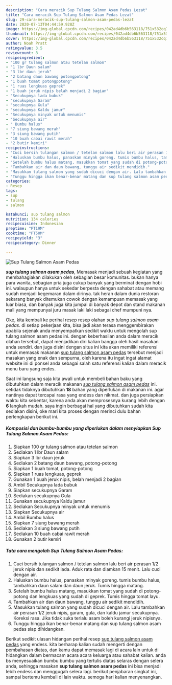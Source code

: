 ```yaml
---
description: "Cara meracik Sup Tulang Salmon Asam Pedas Lezat"
title: "Cara meracik Sup Tulang Salmon Asam Pedas Lezat"
slug: 29-cara-meracik-sup-tulang-salmon-asam-pedas-lezat
date: 2020-07-13T04:44:59.928Z
image: https://img-global.cpcdn.com/recipes/042ad4db6b563118/751x532cq70/sup-tulang-salmon-asam-pedas-foto-resep-utama.jpg
thumbnail: https://img-global.cpcdn.com/recipes/042ad4db6b563118/751x532cq70/sup-tulang-salmon-asam-pedas-foto-resep-utama.jpg
cover: https://img-global.cpcdn.com/recipes/042ad4db6b563118/751x532cq70/sup-tulang-salmon-asam-pedas-foto-resep-utama.jpg
author: Noah Pratt
ratingvalue: 3.5
reviewcount: 8
recipeingredient:
- "100 gr tulang salmon atau tetelan salmon"
- "1 lbr Daun salam"
- "3 lbr daun jeruk"
- "2 batang daun bawang potongpotong"
- "1 buah tomat potongpotong"
- "1 ruas lengkuas geprek"
- "1 buah jeruk nipis belah menjadi 2 bagian"
- "Secukupnya lada bubuk"
- "secukupnya Garam"
- "secukupnya Gula"
- "secukupnya Kaldu jamur"
- "Secukupnya minyak untuk menumis"
- "Secukupnya air"
- " Bumbu halus"
- "7 siung bawang merah"
- "3 siung bawang putih"
- "10 buah cabai rawit merah"
- "2 butir kemiri"
recipeinstructions:
- "Cuci bersih tulangan salmon / tetelan salmon lalu beri air perasan 1/2 jeruk nipis dan sedikit lada. Aduk rata dan diamkan 15 menit. Lalu cuci dengan air."
- "Haluskan bumbu halus, panaskan minyak goreng. tumis bumbu halus, tambahkan daun salam dan daun jeruk. Tumis hingga matang."
- "Setelah bumbu halus matang, masukkan tomat yang sudah di potong-potong dan lengkuas yang sudah di geprek. Tumis hingga tomat layu."
- "Tambahkan air dan daun bawang, tunggu air sedikit mendidih."
- "Masukkan tulang salmon yang sudah dicuci dengan air. Lalu tambahkan air perasan 1/2 jeruk nipis, garam, gula, dan kaldu jamur secukupnya. Koreksi rasa. Jika tidak suka terlalu asam boleh kurangi jeruk nipisnya."
- "Tunggu hingga ikan benar-benar matang dan sup tulang salmon asam pedas siap dihidangkan."
categories:
- Resep
tags:
- sup
- tulang
- salmon

katakunci: sup tulang salmon 
nutrition: 134 calories
recipecuisine: Indonesian
preptime: "PT19M"
cooktime: "PT50M"
recipeyield: "3"
recipecategory: Dinner

---
```



![Sup Tulang Salmon Asam Pedas](https://img-global.cpcdn.com/recipes/042ad4db6b563118/751x532cq70/sup-tulang-salmon-asam-pedas-foto-resep-utama.jpg)

<b><i>sup tulang salmon asam pedas</i></b>, Memasak menjadi sebuah kegiatan yang membahagiakan dilakukan oleh sebagian besar komunitas. bukan hanya para wanita, sebagian pria juga cukup banyak yang berminat dengan hobi ini. walaupun hanya untuk sekedar berpesta dengan sahabat atau memang sudah menjadi kegemaran dalam dirinya. tak heran dalam dunia restoran sekarang banyak ditemukan cowok dengan kemampuan memasak yang luar biasa, dan banyak juga kita jumpai di banyak depot dan stand makanan mall yang mempunyai juru masak laki laki sebagai chef mumpuni nya.

Oke, kita kembali ke perihal resep resep olahan <i>sup tulang salmon asam pedas</i>. di setiap pekerjaan kita, bisa jadi akan terasa menggembirakan apabila sejenak anda menyempatkan sedikit waktu untuk mengolah sup tulang salmon asam pedas ini. dengan keberhasilan anda dalam meracik olahan tersebut, dapat menjadikan diri kalian bangga oleh hasil masakan anda sendiri. dan juga disini dengan situs ini kita akan memiliki referensi untuk memasak makanan <u>sup tulang salmon asam pedas</u> tersebut menjadi masakan yang enak dan sempurna, oleh karena itu ingat ingat alamat website ini di ponsel anda sebagai salah satu referensi kalian dalam meracik menu baru yang endes.




Saat ini langsung saja kita awali untuk membeli bahan baku yang dibutuhkan dalam meracik makanan <u><i>sup tulang salmon asam pedas</i></u> ini. setidak tidaknya dibutuhkan <b>18</b> bahan yang diperlukan di makanan ini. agar nantinya dapat tercapai rasa yang endess dan nikmat. dan juga persiapkan waktu kita sebentar, karena anda akan memprosesnya kurang lebih dengan <b>6</b> langkah mudah. saya ingin berbagai hal yang dibutuhkan sudah kita sediakan disini, oke mari kita proses dengan merinci dulu bahan perlengkapan berikut ini.

<!--inarticleads1-->

##### Komposisi dan bumbu-bumbu yang diperlukan dalam menyiapkan Sup Tulang Salmon Asam Pedas:

1. Siapkan 100 gr tulang salmon atau tetelan salmon
1. Sediakan 1 lbr Daun salam
1. Siapkan 3 lbr daun jeruk
1. Sediakan 2 batang daun bawang, potong-potong
1. Siapkan 1 buah tomat, potong-potong
1. Siapkan 1 ruas lengkuas, geprek
1. Gunakan 1 buah jeruk nipis, belah menjadi 2 bagian
1. Ambil Secukupnya lada bubuk
1. Siapkan secukupnya Garam
1. Sediakan secukupnya Gula
1. Gunakan secukupnya Kaldu jamur
1. Sediakan Secukupnya minyak untuk menumis
1. Siapkan Secukupnya air
1. Ambil  Bumbu halus
1. Siapkan 7 siung bawang merah
1. Sediakan 3 siung bawang putih
1. Sediakan 10 buah cabai rawit merah
1. Gunakan 2 butir kemiri




<!--inarticleads2-->

##### Tata cara mengolah Sup Tulang Salmon Asam Pedas:

1. Cuci bersih tulangan salmon / tetelan salmon lalu beri air perasan 1/2 jeruk nipis dan sedikit lada. Aduk rata dan diamkan 15 menit. Lalu cuci dengan air.
1. Haluskan bumbu halus, panaskan minyak goreng. tumis bumbu halus, tambahkan daun salam dan daun jeruk. Tumis hingga matang.
1. Setelah bumbu halus matang, masukkan tomat yang sudah di potong-potong dan lengkuas yang sudah di geprek. Tumis hingga tomat layu.
1. Tambahkan air dan daun bawang, tunggu air sedikit mendidih.
1. Masukkan tulang salmon yang sudah dicuci dengan air. Lalu tambahkan air perasan 1/2 jeruk nipis, garam, gula, dan kaldu jamur secukupnya. Koreksi rasa. Jika tidak suka terlalu asam boleh kurangi jeruk nipisnya.
1. Tunggu hingga ikan benar-benar matang dan sup tulang salmon asam pedas siap dihidangkan.




Berikut sedikit ulasan hidangan perihal resep <u>sup tulang salmon asam pedas</u> yang endess. kita berharap kalian sudah mengerti dengan pembahasan diatas, dan kamu dapat memasak lagi di acara lain untuk di hidangkan dalam bermacam acara acara keluarga atau sahabat kalian. anda bs menyesuaikan bumbu bumbu yang tertulis diatas selaras dengan selera anda, sehingga masakan <b>sup tulang salmon asam pedas</b> ini bisa menjadi lebih endess dan menggugah selera lagi. berikut penjabaran singkat ini, sampai bertemu kembali di lain waktu. semoga hari kalian menyenangkan.
